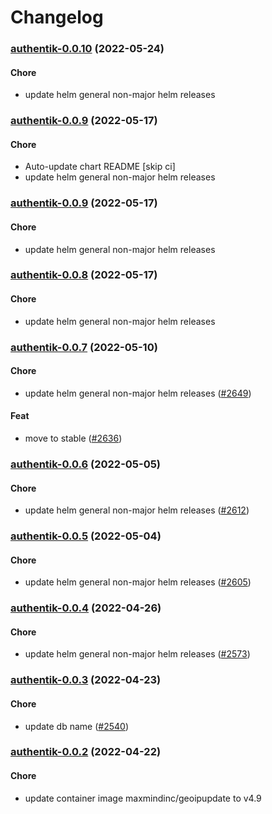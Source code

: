 # Changelog<br>


<a name="authentik-0.0.10"></a>
### [authentik-0.0.10](https://github.com/truecharts/apps/compare/authentik-0.0.9...authentik-0.0.10) (2022-05-24)

#### Chore

* update helm general non-major helm releases



<a name="authentik-0.0.9"></a>
### [authentik-0.0.9](https://github.com/truecharts/apps/compare/authentik-0.0.8...authentik-0.0.9) (2022-05-17)

#### Chore

* Auto-update chart README [skip ci]
* update helm general non-major helm releases



<a name="authentik-0.0.9"></a>
### [authentik-0.0.9](https://github.com/truecharts/apps/compare/authentik-0.0.8...authentik-0.0.9) (2022-05-17)

#### Chore

* update helm general non-major helm releases



<a name="authentik-0.0.8"></a>
### [authentik-0.0.8](https://github.com/truecharts/apps/compare/authentik-0.0.7...authentik-0.0.8) (2022-05-17)

#### Chore

* update helm general non-major helm releases



<a name="authentik-0.0.7"></a>
### [authentik-0.0.7](https://github.com/truecharts/apps/compare/authentik-0.0.6...authentik-0.0.7) (2022-05-10)

#### Chore

* update helm general non-major helm releases ([#2649](https://github.com/truecharts/apps/issues/2649))

#### Feat

* move to stable ([#2636](https://github.com/truecharts/apps/issues/2636))



<a name="authentik-0.0.6"></a>
### [authentik-0.0.6](https://github.com/truecharts/apps/compare/authentik-0.0.5...authentik-0.0.6) (2022-05-05)

#### Chore

* update helm general non-major helm releases ([#2612](https://github.com/truecharts/apps/issues/2612))



<a name="authentik-0.0.5"></a>
### [authentik-0.0.5](https://github.com/truecharts/apps/compare/authentik-0.0.4...authentik-0.0.5) (2022-05-04)

#### Chore

* update helm general non-major helm releases ([#2605](https://github.com/truecharts/apps/issues/2605))



<a name="authentik-0.0.4"></a>
### [authentik-0.0.4](https://github.com/truecharts/apps/compare/authentik-0.0.3...authentik-0.0.4) (2022-04-26)

#### Chore

* update helm general non-major helm releases ([#2573](https://github.com/truecharts/apps/issues/2573))



<a name="authentik-0.0.3"></a>
### [authentik-0.0.3](https://github.com/truecharts/apps/compare/authentik-0.0.2...authentik-0.0.3) (2022-04-23)

#### Chore

* update db name ([#2540](https://github.com/truecharts/apps/issues/2540))



<a name="authentik-0.0.2"></a>
### [authentik-0.0.2](https://github.com/truecharts/apps/compare/authentik-0.0.1...authentik-0.0.2) (2022-04-22)

#### Chore

* update container image maxmindinc/geoipupdate to v4.9



<a name="authentik-0.0.1"></a>
